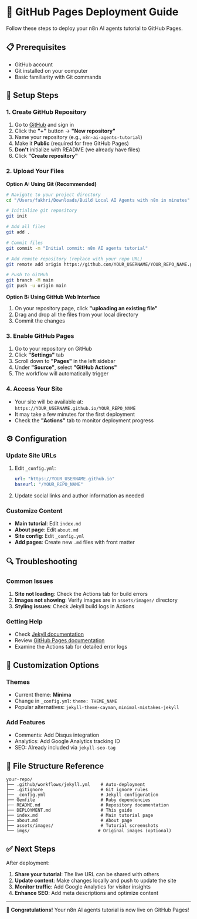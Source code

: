 # 🚀 GitHub Pages Deployment Guide

Follow these steps to deploy your n8n AI agents tutorial to GitHub Pages.

## 📋 Prerequisites

- GitHub account
- Git installed on your computer
- Basic familiarity with Git commands

## 🔧 Setup Steps

### 1. Create GitHub Repository

1. Go to [GitHub](https://github.com) and sign in
2. Click the **"+"** button → **"New repository"**
3. Name your repository (e.g., `n8n-ai-agents-tutorial`)
4. Make it **Public** (required for free GitHub Pages)
5. **Don't** initialize with README (we already have files)
6. Click **"Create repository"**

### 2. Upload Your Files

**Option A: Using Git (Recommended)**

```bash
# Navigate to your project directory
cd "/Users/fakhri/Downloads/Build Local AI Agents with n8n in minutes"

# Initialize git repository
git init

# Add all files
git add .

# Commit files
git commit -m "Initial commit: n8n AI agents tutorial"

# Add remote repository (replace with your repo URL)
git remote add origin https://github.com/YOUR_USERNAME/YOUR_REPO_NAME.git

# Push to GitHub
git branch -M main
git push -u origin main
```

**Option B: Using GitHub Web Interface**

1. On your repository page, click **"uploading an existing file"**
2. Drag and drop all the files from your local directory
3. Commit the changes

### 3. Enable GitHub Pages

1. Go to your repository on GitHub
2. Click **"Settings"** tab
3. Scroll down to **"Pages"** in the left sidebar
4. Under **"Source"**, select **"GitHub Actions"**
5. The workflow will automatically trigger

### 4. Access Your Site

- Your site will be available at: `https://YOUR_USERNAME.github.io/YOUR_REPO_NAME`
- It may take a few minutes for the first deployment
- Check the **"Actions"** tab to monitor deployment progress

## ⚙️ Configuration

### Update Site URLs

1. Edit `_config.yml`:
   ```yaml
   url: "https://YOUR_USERNAME.github.io"
   baseurl: "/YOUR_REPO_NAME"
   ```

2. Update social links and author information as needed

### Customize Content

- **Main tutorial**: Edit `index.md`
- **About page**: Edit `about.md`
- **Site config**: Edit `_config.yml`
- **Add pages**: Create new `.md` files with front matter

## 🔍 Troubleshooting

### Common Issues

1. **Site not loading**: Check the Actions tab for build errors
2. **Images not showing**: Verify images are in `assets/images/` directory
3. **Styling issues**: Check Jekyll build logs in Actions

### Getting Help

- Check [Jekyll documentation](https://jekyllrb.com/docs/)
- Review [GitHub Pages documentation](https://docs.github.com/en/pages)
- Examine the Actions tab for detailed error logs

## 🎨 Customization Options

### Themes
- Current theme: **Minima**
- Change in `_config.yml`: `theme: THEME_NAME`
- Popular alternatives: `jekyll-theme-cayman`, `minimal-mistakes-jekyll`

### Add Features
- Comments: Add Disqus integration
- Analytics: Add Google Analytics tracking ID
- SEO: Already included via `jekyll-seo-tag`

## 📁 File Structure Reference

```
your-repo/
├── .github/workflows/jekyll.yml    # Auto-deployment
├── .gitignore                      # Git ignore rules
├── _config.yml                     # Jekyll configuration
├── Gemfile                         # Ruby dependencies
├── README.md                       # Repository documentation
├── DEPLOYMENT.md                   # This guide
├── index.md                        # Main tutorial page
├── about.md                        # About page
├── assets/images/                  # Tutorial screenshots
└── imgs/                          # Original images (optional)
```

## ✅ Next Steps

After deployment:

1. **Share your tutorial**: The live URL can be shared with others
2. **Update content**: Make changes locally and push to update the site
3. **Monitor traffic**: Add Google Analytics for visitor insights
4. **Enhance SEO**: Add meta descriptions and optimize content

---

🎉 **Congratulations!** Your n8n AI agents tutorial is now live on GitHub Pages!

